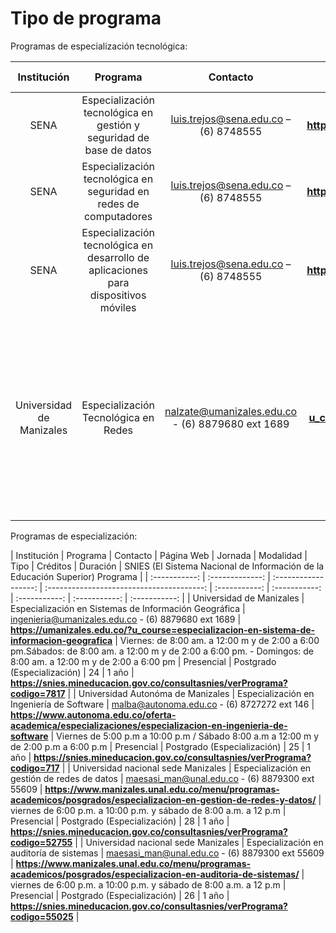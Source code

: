 # Tipo de programa

Programas de especialización tecnológica:

| Institución    |  Programa  | Contacto    |         Página Web                   |  Jornada | Modalidad | Tipo | Créditos | Duración | SNIES (El Sistema Nacional de Información de la Educación Superior) Programa |
| :-----------: | :-------------:   | :------------------: | :---------------------------------------: | :-----------: |  :-----------: |  :-----------: | :-----------: | :-----------: | :-----------: |
| SENA  | Especialización tecnológica en gestión y seguridad de base de datos |  luis.trejos@sena.edu.co  – (6) 8748555 | **http://online.fliphtml5.com/xslre/cxrn/#p=14** | NA |  Presencial | Especialización Tecnológica | 18 |  1 - SEMESTRAL | **https://snies.mineducacion.gov.co/consultasnies/verPrograma?codigo=91151** |
| SENA  | Especialización tecnológica en seguridad en redes de computadores |  luis.trejos@sena.edu.co  – (6) 8748555 | **http://online.fliphtml5.com/xslre/cxrn/#p=14** | NA |  Presencial | Especialización Tecnológica | 18 |  1 - SEMESTRAL | **https://snies.mineducacion.gov.co/consultasnies/verPrograma?codigo=104004** |
| SENA  | Especialización tecnológica en desarrollo de aplicaciones para dispositivos móviles |  luis.trejos@sena.edu.co  – (6) 8748555 | **http://online.fliphtml5.com/xslre/cxrn/#p=14** | NA |  Presencial | Especialización Tecnológica | 18 |  1 - SEMESTRAL | **https://snies.mineducacion.gov.co/consultasnies/verPrograma?codigo=104014** |
| Universidad de Manizales | Especialización Tecnológica en Redes  | nalzate@umanizales.edu.co - (6) 8879680 ext 1689  | **https://umanizales.edu.co/?u_course=especializacion-tecnologica-en-redes** | Cada 15 días - viernes 6:30 pm. a 10:00 pm. y sábados de 8:00 am. a 12:00 m. y de 1:00 pm. a 5:00 pm | Presencial | (Especialización) | 21 | 2-Semestral | **https://snies.mineducacion.gov.co/consultasnies/verPrograma?codigo=52398** |

Programas de especialización:

| Institución    |  Programa  | Contacto    |         Página Web                   |  Jornada | Modalidad | Tipo | Créditos | Duración | SNIES (El Sistema Nacional de Información de la Educación Superior) Programa |
| :-----------: | :-------------:   | :------------------: | :---------------------------------------: | :-----------: |  :-----------: |  :-----------: | :-----------: | :-----------: | 
| Universidad de Manizales | Especialización en Sistemas de Información Geográfica  | ingenieria@umanizales.edu.co - (6) 8879680 ext 1689  | **https://umanizales.edu.co/?u_course=especializacion-en-sistema-de-informacion-geografica** | Viernes: de 8:00 am. a 12:00 m y de 2:00 a 6:00 pm.Sábados: de 8:00 am. a 12:00 m y de 2:00 a 6:00 pm. - Domingos: de 8:00 am. a 12:00 m y de 2:00 a 6:00 pm | Presencial | Postgrado (Especialización) | 24 | 1 año | **https://snies.mineducacion.gov.co/consultasnies/verPrograma?codigo=7817** |
| Universidad Autonóma de Manizales | Especialización en Ingeniería de Software | malba@autonoma.edu.co - (6) 8727272 ext 146  | **https://www.autonoma.edu.co/oferta-academica/especializaciones/especializacion-en-ingenieria-de-software** | Viernes de 5:00 p.m a 10:00 p.m / Sábado 8:00 a.m a 12:00 m y de 2:00 p.m a 6:00 p.m | Presencial | Postgrado (Especialización) | 25 | 1 año | **https://snies.mineducacion.gov.co/consultasnies/verPrograma?codigo=717** |
| Universidad nacional sede Manizales | Especialización en gestión de redes de datos | maesasi_man@unal.edu.co - (6) 8879300 ext 55609  | **https://www.manizales.unal.edu.co/menu/programas-academicos/posgrados/especializacion-en-gestion-de-redes-y-datos/** | viernes de 6:00 p.m. a 10:00 p.m. y sábado de 8:00 a.m. a 12 p.m | Presencial | Postgrado (Especialización) | 28 | 1 año | **https://snies.mineducacion.gov.co/consultasnies/verPrograma?codigo=52755** |
| Universidad nacional sede Manizales | Especialización en auditoría de sistemas | maesasi_man@unal.edu.co - (6) 8879300 ext 55609  | **https://www.manizales.unal.edu.co/menu/programas-academicos/posgrados/especializacion-en-auditoria-de-sistemas/** | viernes de 6:00 p.m. a 10:00 p.m. y sábado de 8:00 a.m. a 12 p.m | Presencial | Postgrado (Especialización) | 26 | 1 año | **https://snies.mineducacion.gov.co/consultasnies/verPrograma?codigo=55025** |


